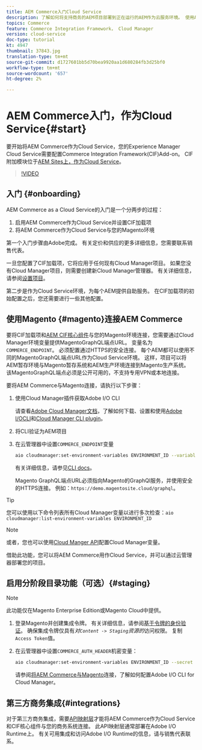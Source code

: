 ```yaml
---
title: AEM Commerce入门Cloud Service
description: 了解如何将支持商务的AEM项目部署到正在运行的AEM作为云服务环境。 使用Adobe Cloud Manager和CI/CD管道的功能，为正在运行的环境构建Venia参考店面。
topics: Commerce
feature: Commerce Integration Framework， Cloud Manager
version: cloud-service
doc-type: tutorial
kt: 4947
thumbnail: 37843.jpg
translation-type: tm+mt
source-git-commit: d1727601bb5d70bea9920aa1d680284fb3d25bf0
workflow-type: tm+mt
source-wordcount: '657'
ht-degree: 2%

---
```



# AEM Commerce入门，作为Cloud Service{#start}

要开始将AEM Commerce作为Cloud Service，您的Experience Manager Cloud Service需要配置Commerce Integration Framework(CIF)Add-on。 CIF附加模块位于[AEM Sites上，作为Cloud Service](https://docs.adobe.com/content/help/zh-Hans/experience-manager-cloud-service/sites/home.html)。

>[!VIDEO](https://video.tv.adobe.com/v/37843?quality=12&learn=on)

## 入门 {#onboarding}

AEM Commerce as a Cloud Service的入门是一个分两步的过程：

1. 启用AEM Commerce作为Cloud Service并设置CIF加载项
2. 将AEM Commerce作为Cloud Service与您的Magento环境

第一个入门步骤由Adobe完成。 有关定价和供应的更多详细信息，您需要联系销售代表。

一旦您配置了CIF加载项，它将应用于任何现有Cloud Manager项目。 如果您没有Cloud Manager项目，则需要创建新Cloud Manager管理器。 有关详细信息，请参阅[设置项目](https://docs.adobe.com/content/help/en/experience-manager-cloud-manager/using/getting-started/setting-up-program.html)。

第二步是作为Cloud Service环境，为每个AEM提供自助服务。 在CIF加载项的初始配置之后，您还需要进行一些其他配置。

## 使用Magento {#magento}连接AEM Commerce

要将CIF加载项和[AEM CIF核心组件](https://github.com/adobe/aem-core-cif-components)与您的Magento环境连接，您需要通过Cloud Manager环境变量提供MagentoGraphQL端点URL。 变量名为`COMMERCE_ENDPOINT`。 必须配置通过HTTPS的安全连接。
每个AEM都可以使用不同的MagentoGraphQL端点URL作为Cloud Service环境。 这样，项目可以将AEM暂存环境与Magento暂存系统和AEM生产环境连接到Magento生产系统。 该MagentoGraphQL端点必须是公开可用的，不支持专用VPN或本地连接。

要将AEM Commerce与Magento连接，请执行以下步骤：

1. 使用Cloud Manager插件获取Adobe I/O CLI

   请查看[Adobe Cloud Manager文档](https://docs.adobe.com/content/help/en/experience-manager-cloud-manager/using/introduction-to-cloud-manager.html)，了解如何下载、设置和使用[Adobe I/OCLI](https://github.com/adobe/aio-cli)和[Cloud Manager CLI plugin](https://github.com/adobe/aio-cli-plugin-cloudmanager)。

2. 将CLI验证为AEM项目

3. 在云管理器中设置`COMMERCE_ENDPOINT`变量

   ```bash
   aio cloudmanager:set-environment-variables ENVIRONMENT_ID --variable COMMERCE_ENDPOINT "<Magento GraphQL endpoint URL>"
   ```

   有关详细信息，请参见[CLI docs](https://github.com/adobe/aio-cli-plugin-cloudmanager#aio-cloudmanagerset-environment-variables-environmentid)。

   Magento GraphQL端点URL必须指向Magento的GraphQl服务，并使用安全的HTTPS连接。 例如：`https://demo.magentosite.cloud/graphql`。

>[!TIP]
>
>您可以使用以下命令列表所有Cloud Manager变量以进行多次检查：`aio cloudmanager:list-environment-variables ENVIRONMENT_ID`

>[!NOTE]
>
>或者，您也可以使用[Cloud Manger API](https://www.adobe.io/apis/experiencecloud/cloud-manager/docs.html)配置Cloud Manager变量。

借助此功能，您可以将AEM Commerce用作Cloud Service，并可以通过云管理器部署您的项目。

## 启用分阶段目录功能（可选）{#staging}

>[!NOTE]
>
>此功能仅在Magento Enterprise Edition或Magento Cloud中提供。

1. 登录Magento并创建集成令牌。 有关详细信息，请参阅[基于令牌的身份验证](https://devdocs.magento.com/guides/v2.4/get-started/authentication/gs-authentication-token.html#integration-tokens)。 确保集成令牌仅具有&#x200B;*对`Content -> Staging`资源的*&#x200B;访问权限。 复制`Access Token`值。

1. 在云管理器中设置`COMMERCE_AUTH_HEADER`机密变量：

   ```bash
   aio cloudmanager:set-environment-variables ENVIRONMENT_ID --secret COMMERCE_AUTH_HEADER "Authorization: Bearer <Access Token>"
   ```

   请参阅[将AEM Commerce与Magento](#magento)连接，了解如何配置Adobe I/O CLI for Cloud Manager。

## 第三方商务集成{#integrations}

对于第三方商务集成，需要[API映射层](architecture/third-party.md)才能将AEM Commerce作为Cloud Service和CIF核心组件与您的商务系统连接。 此API映射层通常部署在Adobe I/O Runtime上。 有关可用集成和访问Adobe I/O Runtime的信息，请与销售代表联系。
